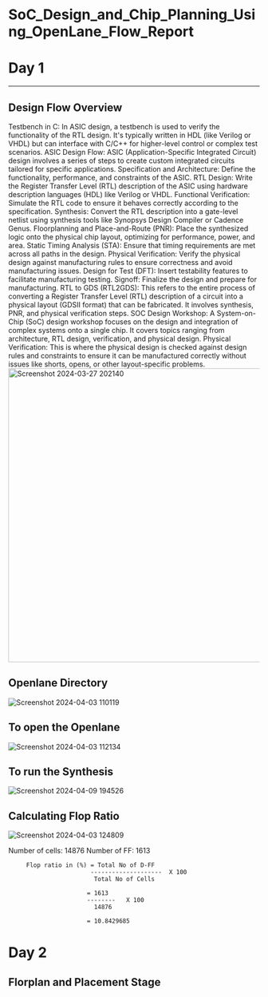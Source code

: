 # SoC_Design_and_Chip_Planning_Using_OpenLane_Flow_Report
# Day 1
-----
## Design Flow Overview

Testbench in C: In ASIC design, a testbench is used to verify the functionality of the RTL design. It's typically written in HDL (like Verilog or VHDL) but can interface with C/C++ for higher-level control or complex test scenarios.
ASIC Design Flow: ASIC (Application-Specific Integrated Circuit) design involves a series of steps to create custom integrated circuits tailored for specific applications.
Specification and Architecture: Define the functionality, performance, and constraints of the ASIC.
RTL Design: Write the Register Transfer Level (RTL) description of the ASIC using hardware description languages (HDL) like Verilog or VHDL.
Functional Verification: Simulate the RTL code to ensure it behaves correctly according to the specification.
Synthesis: Convert the RTL description into a gate-level netlist using synthesis tools like Synopsys Design Compiler or Cadence Genus.
Floorplanning and Place-and-Route (PNR): Place the synthesized logic onto the physical chip layout, optimizing for performance, power, and area.
Static Timing Analysis (STA): Ensure that timing requirements are met across all paths in the design.
Physical Verification: Verify the physical design against manufacturing rules to ensure correctness and avoid manufacturing issues.
Design for Test (DFT): Insert testability features to facilitate manufacturing testing.
Signoff: Finalize the design and prepare for manufacturing.
RTL to GDS (RTL2GDS): This refers to the entire process of converting a Register Transfer Level (RTL) description of a circuit into a physical layout (GDSII format) that can be fabricated. It involves synthesis, PNR, and physical verification steps.
SOC Design Workshop: A System-on-Chip (SoC) design workshop focuses on the design and integration of complex systems onto a single chip. It covers topics ranging from architecture, RTL design, verification, and physical design.
Physical Verification: This is where the physical design is checked against design rules and constraints to ensure it can be manufactured correctly without issues like shorts, opens, or other layout-specific problems.
<img width="589" alt="Screenshot 2024-03-27 202140" src="https://github.com/SathvikAthreya/SoC_Design_and_Chip_Planning_Using_OpenLane/assets/165768197/682f6375-b8bb-4a4d-8e67-1b080c30599d">

## Openlane Directory

![Screenshot 2024-04-03 110119](https://github.com/SathvikAthreya/SoC_Design_and_Chip_Planning_Using_OpenLane/assets/165768197/fbf41c74-0b66-414e-8828-c5dd047599a0)

## To open the Openlane

![Screenshot 2024-04-03 112134](https://github.com/SathvikAthreya/SoC_Design_and_Chip_Planning_Using_OpenLane/assets/165768197/69046fea-1e58-4722-a2a1-c3854a15d1cf)

## To run the Synthesis

![Screenshot 2024-04-09 194526](https://github.com/SathvikAthreya/SoC_Design_and_Chip_Planning_Using_OpenLane/assets/165768197/4f0269ce-fdd9-4aa7-a372-bd9277eaafc8)

## Calculating Flop Ratio

![Screenshot 2024-04-03 124809](https://github.com/SathvikAthreya/SoC_Design_and_Chip_Planning_Using_OpenLane/assets/165768197/5cddb022-96be-4d51-9a2e-c3d43263093d)

Number of cells: 14876
Number of FF: 1613

         Flop ratio in (%) = Total No of D-FF
                           --------------------  X 100
                            Total No of Cells
                            
                          = 1613
                          --------   X 100
                            14876 

                          = 10.8429685
                          
# Day 2
## Florplan and Placement Stage

